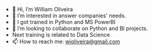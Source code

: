 - 👋 Hi, I’m William Oliveira
- 👀 I’m interested in answer companies' needs.
- 🌱 I got trained in Python and MS PowerBI
- 💞️ I’m looking to collaborate on Python and BI projects.
- Next training is related to Data Science
- 📫 How to reach me: wioliveira@gmail.com

<!---
wioliveira/wioliveira is a ✨ special ✨ repository because its `README.md` (this file) appears on your GitHub profile.
You can click the Preview link to take a look at your changes.
--->
